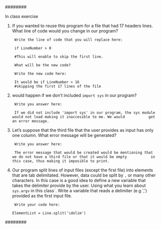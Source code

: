 ########

In class exercise

1. If you wanted to reuse this program for a file that had 17 headers lines. What line of code
would you change in our program?

        Write the line of code that you will replace here: 
        
        if LineNumber > 0 
        
        #This will enable to skip the first line.

        What will be the new code? 
         
        Write the new code here: 
        
        It would be if LineNumber > 16 
        #skipping the first 17 lines of the file

2. would happen if we don’t included `import sys` in our program?

        Write you answer here:
        
        If we did not include 'import sys' in our program, the sys module would not load making it inaccesible to me. We would           get an error message. 

3. Let’s suppose that the third file that the user provides as input
has only one column. What error message will be generated?

        Write you answer here: 
        
        The error message that would be created would be mentioning that we do not have a third file or that it would be empty           in this case, thus making it imposible to print. 

4. Our program split lines of input files (except the first file) into elements
that are tab delimitated. However, data could be split by `,` or many other
characters. In this case is a good idea to define a new variable that takes the delimiter
provide by the user. Using what you learn about `sys.argv` in this class`. Write a variable that reads a delimiter (e.g ',') provided as the first input file.

        Write your code here:
        
       ElementList = Line.split('\delim')
       


########
     
